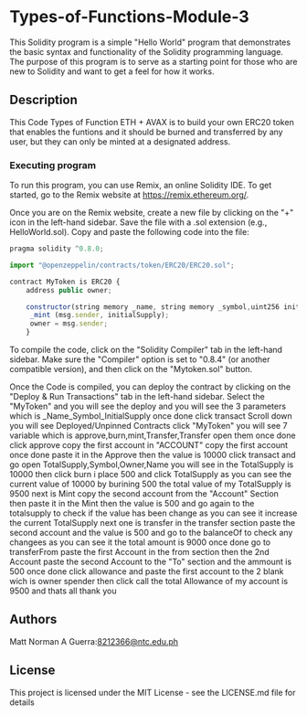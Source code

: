 # Types-of-Functions-Module-3

This Solidity program is a simple "Hello World" program that demonstrates the basic syntax and functionality of the Solidity programming language. The purpose of this program is to serve as a starting point for those who are new to Solidity and want to get a feel for how it works.

## Description
This Code Types of Function ETH + AVAX is to build your own  ERC20 token that enables the funtions and it should be burned and transferred by any user, but they can only be minted at a designated address. 

### Executing program

To run this program, you can use Remix, an online Solidity IDE. To get started, go to the Remix website at https://remix.ethereum.org/.

Once you are on the Remix website, create a new file by clicking on the "+" icon in the left-hand sidebar. Save the file with a .sol extension (e.g., HelloWorld.sol). Copy and paste the following code into the file:

```javascript
pragma solidity ^0.8.0;

import "@openzeppelin/contracts/token/ERC20/ERC20.sol";

contract MyToken is ERC20 {
    address public owner;

    constructor(string memory _name, string memory _symbol,uint256 initialSupply) ERC20(_name, _symbol) {
     _mint (msg.sender, initialSupply);
     owner = msg.sender;
    }

```

To compile the code, click on the "Solidity Compiler" tab in the left-hand sidebar. Make sure the "Compiler" option is set to "0.8.4" (or another compatible version), and then click on the "Mytoken.sol" button.

Once the Code is compiled, you can deploy the contract by clicking on the "Deploy & Run Transactions" tab in the left-hand sidebar. Select the "MyToken" and you will see the deploy and you will see the 3 parameters which is _Name_Symbol_InitialSupply once done click transact Scroll down you will see Deployed/Unpinned Contracts click "MyToken" you will see 7 variable which is approve,burn,mint,Transfer,Transfer open them once done click approve copy the first account in "ACCOUNT" copy the first account once done paste it in the Approve then the value is 10000 click transact and go open TotalSupply,Symbol,Owner,Name you will see in the TotalSupply is 10000 then click burn i place 500 and click TotalSupply as you can see the current value of 10000 by burining 500 the total value of my TotalSupply is 9500 next is Mint copy the second account from the "Account" Section then paste it in the Mint then the value is 500 and go again to the totalsupply to check if the value has been change as you can see it increase the current TotalSupply next one is transfer in the transfer section paste the second account and the value is 500 and go to the balanceOf to check any changees as you can see it the total amount is 9000 once done go to transferFrom paste the first Account in the from section then the 2nd Account paste the second Account to the "To" section and the ammount is 500 once done click allowance and paste the first account to the 2 blank wich is owner spender then click call the total Allowance of my account is 9500 and thats all thank you

## Authors
Matt Norman A Guerra:8212366@ntc.edu.ph

## License

This project is licensed under the MIT License - see the LICENSE.md file for details
